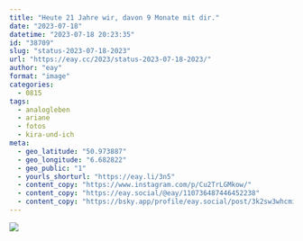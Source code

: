 ```yaml
---
title: "Heute 21 Jahre wir, davon 9 Monate mit dir."
date: "2023-07-18"
datetime: "2023-07-18 20:23:35"
id: "38709"
slug: "status-2023-07-18-2023"
url: "https://eay.cc/2023/status-2023-07-18-2023/"
author: "eay"
format: "image"
categories:
  - 0815
tags:
  - analogleben
  - ariane
  - fotos
  - kira-und-ich
meta:
  - geo_latitude: "50.973887"
  - geo_longitude: "6.682822"
  - geo_public: "1"
  - yourls_shorturl: "https://eay.li/3n5"
  - content_copy: "https://www.instagram.com/p/Cu2TrLGMkow/"
  - content_copy: "https://eay.social/@eay/110736487446452238"
  - content_copy: "https://bsky.app/profile/eay.social/post/3k2sw3whcmi2z"
---
```


![](https://eay.cc/uploads/2023/21-jahre.jpg)

